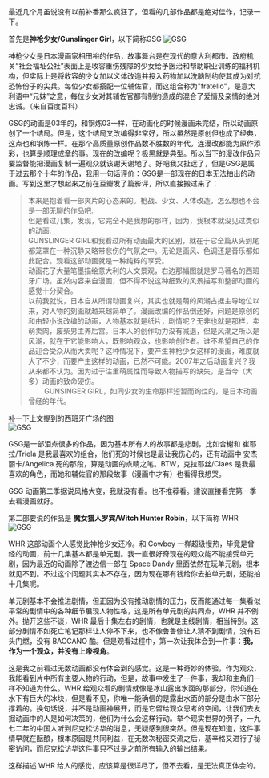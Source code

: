 最近几个月虽说没有以前补番那么疯狂了，但看的几部作品都是绝对佳作，记录一下。

首先是**神枪少女/Gunslinger Girl**，以下简称GSG
![GSG](/media/content/BlogPost/images/Gunslinger_Girl.jpg)

神枪少女是日本漫画家相田裕的作品，故事舞台是在现代的意大利都市。政府机关“社会福址公社”表面上是收容重伤残障的少女给予医治和帮助职业训练的福利机构，但实际上是将收容的少女加以义体改造并投入药物加以洗脑制约使其成为对抗恐怖份子的尖兵。每位少女都搭配一位辅佐官，而这组合称为"fratello"，是意大利语中“兄妹”之意，每位少女对其辅佐官都有制约造成的混合了爱情及亲情的绝对忠诚。（来自百度百科）  

GSG的动画是03年的，和钢炼03一样，在动画化的时候漫画未完结，所以动画原创了一个结局。但是，这个结局又改编得非常好，所以虽然是原创但也成了经典，这点也和钢炼一样。在那个高质量原创作品数不胜数的年代，连漫改都能为原作添彩，也算是顺理成章的事。现在的改编呢？极黑就是典型。所以当下的漫改作品只要监督能把漫画复制一遍观众就该谢天谢地了。好吧我又扯远了，但是GSG是属于过去那个十年的作品，我用一句话评价：GSG是一部现在的日本无法拍出的动画。写到这里才想起来之前在豆瓣发了篇影评，所以直接搬过来了：


> 本来是抱着看一部爽片的心态来的。枪战、少女、人体改造，怎么想也不会是一部无聊的作品吧.<br>
> 但是看过几集，发现，它完全不是我想的那样，因为，我根本就没见过类似的动画.<br>
> GUNSLINGER GIRL和我看过所有动画最大的区别，就在于它全篇从头到尾都笼罩在一种沉静又略带悲伤的气氛之中。无论是画风、色调还是音乐都如此配合。观看这部动画就是一种纯粹的享受。<br>
> 动画花了大量笔墨描绘意大利的人文景观，右边那幅图就是罗马著名的西班牙广场。虽然内容来自漫画，但不得不说这种细致的风景描写和整部动画的感觉十分契合。<br>
> 以前我就说，日本自从所谓动画复兴，其实也就是萌的风潮占据主导地位以来，对人物的刻画就越来越简单了。漫画改编的作品倒还好，问题是原创的和由轻小说改编的动画，人物基本就是纸片，剧情呢？无非也就是那样，卖萌卖肉，废柴男主养后宫。日本人的创作功力没有减退，但是风潮之所以是风潮，就在于它能影响人，既影响观众，也影响创作者。谁不希望自己的作品迎合受众从而大卖呢？这种情况下，要产生神枪少女这样的漫画，难度就大了不少，而要产生这样的动画，已然不可能。2007年之后动画复兴？我从来都不认为。因为过于注重萌属性而导致人物描写的缺失，是当今（大多）动画的致命硬伤。<br>
　　 
> GUNSINGER GIRL，如同少女的生命那样短暂而绚烂的，是日本动画曾经的年代。 


补一下上文提到的西班牙广场的图  
![GSG](/media/content/BlogPost/images/西班牙广场.jpg)

GSG是一部泪点很多的作品，因为基本所有人的故事都是悲剧，比如合榭和 崔耶拉/Triela 是我最喜欢的组合，他们死的时候也是最让我伤心的，还有动画中 安杰丽卡/Angelica 死的那段，算是动画的点睛之笔。BTW，克拉耶丝/Claes 是我最喜欢的角色，而她和辅佐官的那段故事（漫画中才有）也看得我想哭。

GSG 动画第二季据说风格大变，我就没有看。也不推荐看。建议直接看完第一季去看漫画就好。
  

第二部要说的作品是 **魔女猎人罗宾/Witch Hunter Robin**，以下简称 WHR
![GSG](/media/content/BlogPost/images/robin.jpg)

WHR 这部动画个人感觉比神枪少女还冷。和 Cowboy 一样超级慢热，毕竟是曾经的动画，前十几集基本都是单元剧。我一直很好奇现在的观众能不能接受单元剧，因为最近的动画除了渡边信一郎在 Space Dandy 里面依然在玩单元剧，根本就见不到。不过这个问题其实本不存在，因为现在哪有钱给你去拍单元剧，还能拍十几集呢。  

单元剧基本不会推进剧情，但正因为没有推动剧情的压力，反而能通过每一集看似平常的剧情中的各种细节展现人物性格，这是所有单元剧的共同点，WHR 并不例外。抛开这些不谈，WHR 最后十集左右的剧情，也就是主线剧情，相当特别。这部分剧情不如死亡笔记那样让人停不下来，也不像鲁鲁修让人猜不到剧情，没有石头门燃，没有 BACCANO 酷。但是观看过程中，第一次让我体会到一件事：**我，作为一个观众，并没有上帝视角**。

这是我之前看过无数动画都没有体会到的感觉。这是一种奇妙的体验，作为观众，我能看到片中所有主要人物的行动，但是，故事中发生了一件事，我却和主角们一样不知道为什么。WHR 给观众看的剧情就像是冰山露出水面的那部分，你知道在水下有巨大的冰块，但是看不见，你唯一能确信的是露出水面的部分是由水下部分撑着的。换句话说，并不是动画神展开，而是它留给观众思考的空间，让我们去发掘动画中的人是如何决策的，他们为什么会这样行动。举个现实世界的例子，一九七二年的中国人听到尼克松访华的消息，无疑感到很突然。但是现在知道，这件事情早就在酝酿，根本原因是共同利益，在无数次秘密交流之后，基辛格又进行了秘密访问，而尼克松访华这件事只不过是之前所有输入的输出结果。

这样描述 WHR 给人的感觉，应该算是很详尽了，但不去看，是无法真正体会的。
